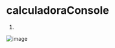 # calculadoraConsole

1.
![image](https://user-images.githubusercontent.com/97135241/235369223-83e84b5a-8866-4aa7-998a-97d663177172.png)




